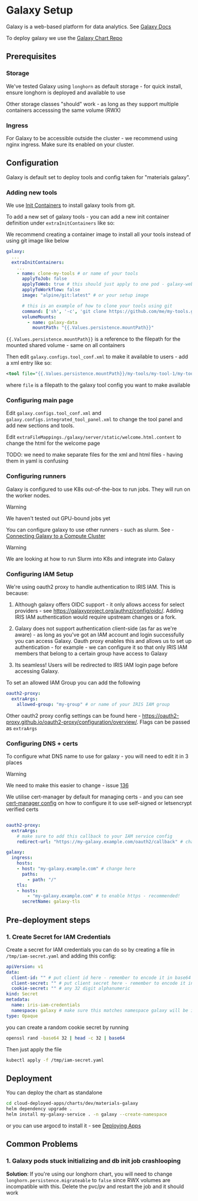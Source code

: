 # Galaxy Setup

Galaxy is a web-based platform for data analytics. 
See [Galaxy Docs](https://docs.galaxyproject.org/en/master/) 

To deploy galaxy we use the [Galaxy Chart Repo](https://github.com/galaxyproject/galaxy-helm)

## Prerequisites

### Storage
We've tested Galaxy using `longhorn` as default storage - for quick install, ensure longhorn is deployed and available to use

Other storage classes "should" work - as long as they support multiple containers accesssing the same volume (RWX)

### Ingress
For Galaxy to be accessible outside the cluster - we recommend using nginx ingress. Make sure its enabled on your cluster.

## Configuration

Galaxy is default set to deploy tools and config taken for "materials galaxy".

### Adding new tools

We use [Init Containers](https://kubernetes.io/docs/concepts/workloads/pods/init-containers/) to install galaxy tools from git.

To add a new set of galaxy tools - you can add a new init container definition under `extraInitContainers` like so:

We recommend creating a container image to install all your tools instead of using git image like below

```yaml
galaxy:
  ...
  extraInitContainers:
    ...
    - name: clone-my-tools # or name of your tools
      applyToJob: false
      applyToWeb: true # this should just apply to one pod - galaxy-web
      applyToWorkflow: false
      image: "alpine/git:latest" # or your setup image

      # this is an example of how to clone your tools using git
      command: ['sh', '-c', 'git clone https://github.com/me/my-tools.git --depth 1 --branch main {{.Values.persistence.mountPath}}/my-tools || true']
      volumeMounts:
        - name: galaxy-data
          mountPath: "{{.Values.persistence.mountPath}}"
```
`{{.Values.persistence.mountPath}}` is a reference to the filepath for the mounted shared volume - same on all containers

Then edit `galaxy.configs.tool_conf.xml` to make it available to users - add a xml entry like so:

 ```xml
 <tool file="{{.Values.persistence.mountPath}}/my-tools/my-tool-1/my-tool-1.xml>
``` 
where `file` is a filepath to the galaxy tool config you want to make available

### Configuring main page

Edit `galaxy.configs.tool_conf.xml` and `galaxy.configs.integrated_tool_panel.xml` to change the tool panel and add new sections and tools.

Edit `extraFileMappings./galaxy/server/static/welcome.html.content` to change the html for the welcome page

TODO: we need to make separate files for the xml and html files - having them in yaml is confusing


### Configuring runners

Galaxy is configured to use K8s out-of-the-box to run jobs. They will run on the worker nodes. 

> [!WARNING]
> We haven't tested out GPU-bound jobs yet


You can configure galaxy to use other runners - such as slurm. 
See - [Connecting Galaxy to a Compute Cluster](https://training.galaxyproject.org/training-material/topics/admin/tutorials/connect-to-compute-cluster/tutorial.html)

> [!WARNING]
> We are looking at how to run Slurm into K8s and integrate into Galaxy


### Configuring IAM Setup

We're using oauth2 proxy to handle authentication to IRIS IAM. 
This is because: 

1. Although galaxy offers OIDC support - it only allows access for select providers - see https://galaxyproject.org/authnz/config/oidc/. Adding IRIS IAM authentication would require upstream changes or a fork. 

2. Galaxy does not support authentication client-side (as far as we're aware) - as long as you've got an IAM account and login successfully you can access Galaxy. Oauth proxy enables this and allows us to set up authentication - for example - we can configure it so that only IRIS IAM members that belong to a certain group have access to Galaxy

3. Its seamless! Users will be redirected to IRIS IAM login page before accessing Galaxy.

To set an allowed IAM Group you can add the following 
```yaml
oauth2-proxy:
  extraArgs:
    allowed-group: "my-group" # or name of your IRIS IAM group
```

Other oauth2 proxy config settings can be found here - https://oauth2-proxy.github.io/oauth2-proxy/configuration/overview/. Flags can be passed as `extraArgs`


### Configuring DNS + certs

To configure what DNS name to use for galaxy - you will need to edit it in 3 places
> [!WARNING] 
> We need to make this easier to change - issue [136](https://github.com/stfc/cloud-deployed-apps/issues/136)

We utilise cert-manager by default for managing certs - and you can see [cert-manager config](./misc.md) on how to configure it to use self-signed or letsencrypt verified certs

```yaml

oauth2-proxy:
  extraArgs:
    # make sure to add this callback to your IAM service config
    redirect-url: "https://my-galaxy.example.com/oauth2/callback" # change dns for redirect

galaxy:
  ingress:
    hosts:
    - host: "my-galaxy.example.com" # change here 
      paths:
        - path: "/"
    tls:
    - hosts:
        - "my-galaxy.example.com" # to enable https - recommended!
      secretName: galaxy-tls
```


## Pre-deployment steps

### 1. Create Secret for IAM Credentials

Create a secret for IAM credentials you can do so by creating a file in `/tmp/iam-secret.yaml` and adding this config:

```yaml
apiVersion: v1
data:
  client-id: "" # put client id here - remember to encode it in base64
  client-secret: "" # put client secret here - remember to encode it in base64
  cookie-secret: "" # any 32 digit alphanumeric
kind: Secret
metadata:
  name: iris-iam-credentials
  namespace: galaxy # make sure this matches namespace galaxy will be installed in 
type: Opaque
```	

you can create a random cookie secret by running
```bash
openssl rand -base64 32 | head -c 32 | base64
```

Then just apply the file 
```bash
kubectl apply -f /tmp/iam-secret.yaml 
```

## Deployment 

You can deploy the chart as standalone

```bash
cd cloud-deployed-apps/charts/dev/materials-galaxy
helm dependency upgrade .
helm install my-galaxy-service . -n galaxy --create-namespace
```

or you can use argocd to install it - see [Deploying Apps](../deploying-apps.md)


## Common Problems 

### 1. Galaxy pods stuck initializing and db init job crashlooping

**Solution**:  If you're using our longhorn chart, you will need to change `longhorn.persistence.migrateable` to `false` since RWX volumes are incompatible with this. Delete the pvc/pv and restart the job and it should work
